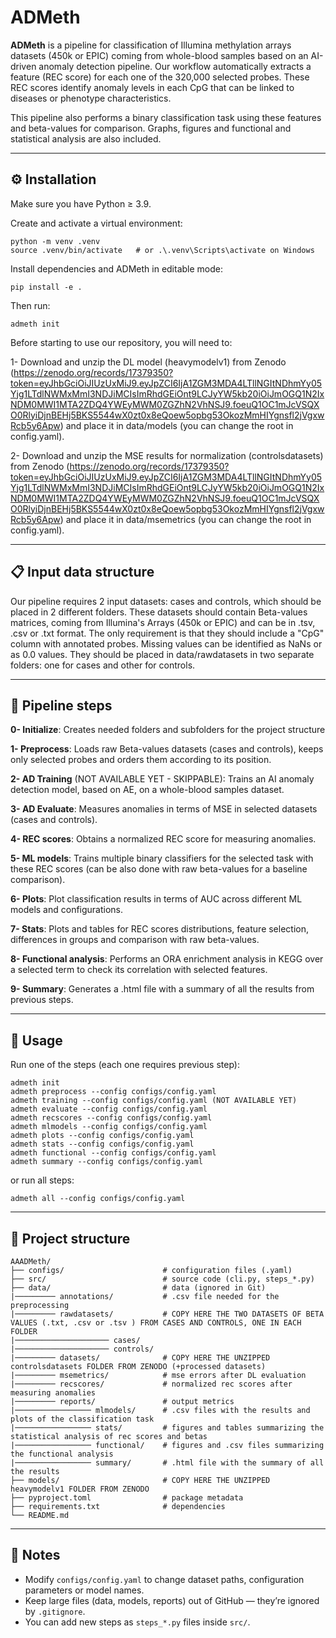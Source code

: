# ADMeth

**ADMeth** is a pipeline for classification of Illumina methylation arrays datasets (450k or EPIC) coming from whole-blood samples based on an AI-driven anomaly detection pipeline. Our workflow automatically extracts a feature (REC score) for each one of the 320,000 selected probes. These REC scores identify anomaly levels in each CpG that can be linked to diseases or phenotype characteristics.

This pipeline also performs a binary classification task using these features and beta-values for comparison. Graphs, figures and functional and statistical analysis are also included. 

---

## ⚙️ Installation

Make sure you have Python ≥ 3.9.

Create and activate a virtual environment:

    python -m venv .venv
    source .venv/bin/activate   # or .\.venv\Scripts\activate on Windows

Install dependencies and ADMeth in editable mode:

    pip install -e .

Then run:

    admeth init 

Before starting to use our repository, you will need to: 

1- Download and unzip the DL model (heavymodelv1) from Zenodo (https://zenodo.org/records/17379350?token=eyJhbGciOiJIUzUxMiJ9.eyJpZCI6IjA1ZGM3MDA4LTllNGItNDhmYy05Yjg1LTdlNWMxMmI3NDJiMCIsImRhdGEiOnt9LCJyYW5kb20iOiJmOGQ1N2IxNDM0MWI1MTA2ZDQ4YWEyMWM0ZGZhN2VhNSJ9.foeuQ1OC1mJcVSQXO0RlyiDjnBEHj5BKS5544wX0zt0x8eQoew5opbg53OkozMmHIYgnsfl2jVgxwRcb5y6Apw) and place it in data/models (you can change the root in config.yaml).

2- Download and unzip the MSE results for normalization (controlsdatasets) from Zenodo (https://zenodo.org/records/17379350?token=eyJhbGciOiJIUzUxMiJ9.eyJpZCI6IjA1ZGM3MDA4LTllNGItNDhmYy05Yjg1LTdlNWMxMmI3NDJiMCIsImRhdGEiOnt9LCJyYW5kb20iOiJmOGQ1N2IxNDM0MWI1MTA2ZDQ4YWEyMWM0ZGZhN2VhNSJ9.foeuQ1OC1mJcVSQXO0RlyiDjnBEHj5BKS5544wX0zt0x8eQoew5opbg53OkozMmHIYgnsfl2jVgxwRcb5y6Apw) and place it in data/msemetrics (you can change the root in config.yaml).

---
## 📋 Input data structure

Our pipeline requires 2 input datasets: cases and controls, which should be placed in 2 different folders. These datasets should contain Beta-values matrices, coming from Illumina's Arrays (450k or EPIC) and can be in .tsv, .csv or .txt format. The only requirement is that they should include a "CpG" column with annotated probes. Missing values can be identified as NaNs or as 0.0 values. They should be placed in data/rawdatasets in two separate folders: one for cases and other for controls.

---
## 🔗 Pipeline steps
**0- Initialize**: Creates needed folders and subfolders for the project structure

**1- Preprocess**: Loads raw Beta-values datasets (cases and controls), keeps only selected probes and orders them according to its position.

**2- AD Training** (NOT AVAILABLE YET - SKIPPABLE): Trains an AI anomaly detection model, based on AE, on a whole-blood samples dataset. 

**3- AD Evaluate**: Measures anomalies in terms of MSE in selected datasets (cases and controls).

**4- REC scores**: Obtains a normalized REC score for measuring anomalies.

**5- ML models**: Trains multiple binary classifiers for the selected task with these REC scores (can be also done with raw beta-values for a baseline comparison).

**6- Plots**: Plot classification results in terms of AUC across different ML models and configurations.

**7- Stats**: Plots and tables for REC scores distributions, feature selection, differences in groups and comparison with raw beta-values.

**8- Functional analysis**: Performs an ORA enrichment analysis in KEGG over a selected term to check its correlation with selected features.

**9- Summary**: Generates a .html file with a summary of all the results from previous steps.

---
## 🚀 Usage

Run one of the steps (each one requires previous step):

    admeth init 
    admeth preprocess --config configs/config.yaml
    admeth training --config configs/config.yaml (NOT AVAILABLE YET)
    admeth evaluate --config configs/config.yaml
    admeth recscores --config configs/config.yaml
    admeth mlmodels --config configs/config.yaml
    admeth plots --config configs/config.yaml
    admeth stats --config configs/config.yaml
    admeth functional --config configs/config.yaml
    admeth summary --config configs/config.yaml 

or run all steps:

    admeth all --config configs/config.yaml

---
## 📁 Project structure

    AAADMeth/
    ├── configs/                      # configuration files (.yaml)
    ├── src/                          # source code (cli.py, steps_*.py)
    ├── data/                         # data (ignored in Git)
    |───────── annotations/           # .csv file needed for the preprocessing
    |───────── rawdatasets/           # COPY HERE THE TWO DATASETS OF BETA VALUES (.txt, .csv or .tsv ) FROM CASES AND CONTROLS, ONE IN EACH FOLDER
    |───────────────────── cases/
    |───────────────────── controls/   
    |───────── datasets/              # COPY HERE THE UNZIPPED controlsdatasets FOLDER FROM ZENODO (+processed datasets)
    |───────── msemetrics/            # mse errors after DL evaluation
    |───────── recscores/             # normalized rec scores after measuring anomalies
    |───────── reports/               # output metrics 
    |───────────────── mlmodels/      # .csv files with the results and plots of the classification task
    |───────────────── stats/         # figures and tables summarizing the statistical analysis of rec scores and betas
    |───────────────── functional/    # figures and .csv files summarizing the functional analysis
    |───────────────── summary/       # .html file with the summary of all the results
    ├── models/                       # COPY HERE THE UNZIPPED heavymodelv1 FOLDER FROM ZENODO 
    ├── pyproject.toml                # package metadata
    ├── requirements.txt              # dependencies
    └── README.md          

---
## 🧠 Notes

- Modify `configs/config.yaml` to change dataset paths, configuration parameters or model names.
- Keep large files (data, models, reports) out of GitHub — they’re ignored by `.gitignore`.
- You can add new steps as `steps_*.py` files inside `src/`.
